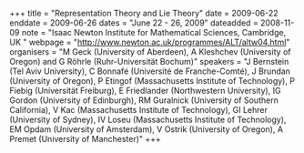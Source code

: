 +++
title = "Representation Theory and Lie Theory"
date = 2009-06-22
enddate = 2009-06-26
dates = "June 22 - 26, 2009"
dateadded = 2008-11-09
note = "Isaac Newton Institute for Mathematical Sciences, Cambridge, UK
"
webpage = "http://www.newton.ac.uk/programmes/ALT/altw04.html"
organisers = "M Geck (University of Aberdeen), A Kleshchev (University of Oregon) and G Röhrle (Ruhr-Universität Bochum)"
speakers = "J Bernstein (Tel Aviv University), C Bonnafé (Université de Franche-Comté),
J Brundan (University of Oregon), P Etingof (Massachusetts Institute of Technology), P Fiebig (Universität Freiburg), E Friedlander (Northwestern University), IG Gordon (University of Edinburgh), RM Guralnick (University of Southern California), V Kac (Massachusetts Institute of Technology), GI Lehrer (University of Sydney), IV Loseu (Massachusetts Institute of Technology),
EM Opdam (University of Amsterdam), V Ostrik (University of Oregon), A Premet (University of Manchester)"
+++
